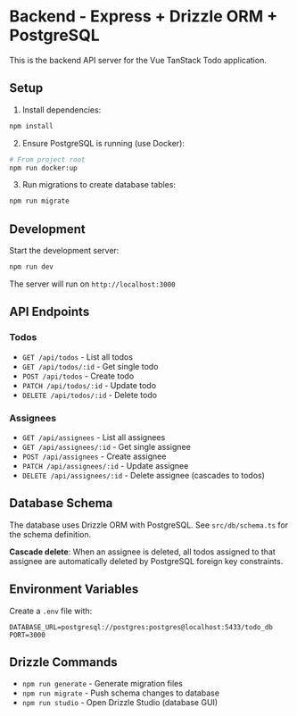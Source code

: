 # Backend - Express + Drizzle ORM + PostgreSQL

This is the backend API server for the Vue TanStack Todo application.

## Setup

1. Install dependencies:

```bash
npm install
```

2. Ensure PostgreSQL is running (use Docker):

```bash
# From project root
npm run docker:up
```

3. Run migrations to create database tables:

```bash
npm run migrate
```

## Development

Start the development server:

```bash
npm run dev
```

The server will run on `http://localhost:3000`

## API Endpoints

### Todos

- `GET /api/todos` - List all todos
- `GET /api/todos/:id` - Get single todo
- `POST /api/todos` - Create todo
- `PATCH /api/todos/:id` - Update todo
- `DELETE /api/todos/:id` - Delete todo

### Assignees

- `GET /api/assignees` - List all assignees
- `GET /api/assignees/:id` - Get single assignee
- `POST /api/assignees` - Create assignee
- `PATCH /api/assignees/:id` - Update assignee
- `DELETE /api/assignees/:id` - Delete assignee (cascades to todos)

## Database Schema

The database uses Drizzle ORM with PostgreSQL. See `src/db/schema.ts` for the schema definition.

**Cascade delete**: When an assignee is deleted, all todos assigned to that assignee are automatically deleted by PostgreSQL foreign key constraints.

## Environment Variables

Create a `.env` file with:

```
DATABASE_URL=postgresql://postgres:postgres@localhost:5433/todo_db
PORT=3000
```

## Drizzle Commands

- `npm run generate` - Generate migration files
- `npm run migrate` - Push schema changes to database
- `npm run studio` - Open Drizzle Studio (database GUI)
